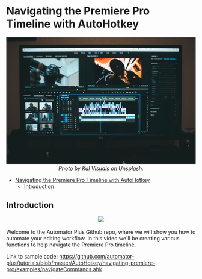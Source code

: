 # Navigating the Premiere Pro Timeline with AutoHotkey

<p align="center">
  <img src='./assets/cover-image.jpg'>
  <cite>Photo by <a href='https://unsplash.com/@kalvisuals'>Kal Visuals</a> on <a href='https://unsplash.com/s/photos/video-editor?utm_source=unsplash&utm_medium=referral&utm_content=creditCopyText'>Unsplash</a>.</cite>
</p>

- [Navigating the Premiere Pro Timeline with AutoHotkey](#navigating-the-premiere-pro-timeline-with-autohotkey)
  - [Introduction](#introduction)

## Introduction
<p align="center">
<a href='https://www.youtube.com/watch?v=Ni_x_mXqyXI'><img src='https://img.youtube.com/vi/Ni_x_mXqyXI/0.jpg' width='80%'></a>
</p>

Welcome to the Automator Plus Github repo, where we will show you how to automate your editing workflow. In this video we'll be creating various functions to help navigate the Premiere Pro timeline.

Link to sample code:
https://github.com/automator-plus/tutorials/blob/master/AutoHotkey/navigating-premiere-pro/examples/navigateCommands.ahk
